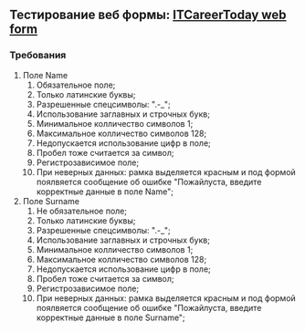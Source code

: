 ## Тестирование веб формы: [ITCareerToday web form](http://itcareer.pythonanywhere.com/)

### Требования 

1. Поле Name 
   1. Обязательное поле;
   2. Только латинские буквы;
   3. Разрешенные спецсимволы: ".-_";
   4. Использование заглавных и строчных букв;
   5. Минимальное колличество символов 1;
   6. Максимальное колличество символов 128;
   7. Недопускается использование цифр в поле;
   8. Пробел тоже считается за символ;
   9. Регистрозависимое поле;
   10. При неверных данных: рамка выделяется красным и под формой поялвяется сообщение об ошибке "Пожайлуста, введите корректные данные в поле Name";
2. Поле Surname
   1. Не обязательное поле;
   2. Только латинские буквы;
   3. Разрешенные спецсимволы: ".-_";
   4. Использование заглавных и строчных букв;
   5. Минимальное колличество символов 1;
   6. Максимальное колличество символов 128;
   7. Недопускается использование цифр в поле;
   8. Пробел тоже считается за символ;
   9. Регистрозависимое поле;
   10. При неверных данных: рамка выделяется красным и под формой поялвяется сообщение об ошибке "Пожайлуста, введите корректные данные в поле Surname";
